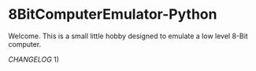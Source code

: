 # 8BitComputerEmulator-Python
Welcome. This is a small little hobby designed to emulate a low level 8-Bit computer.

*CHANGELOG*
1)
